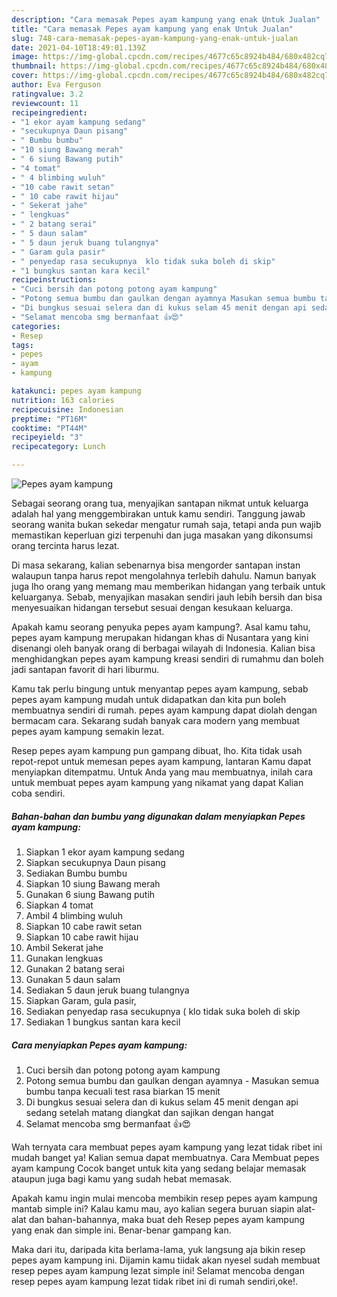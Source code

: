 ```yaml
---
description: "Cara memasak Pepes ayam kampung yang enak Untuk Jualan"
title: "Cara memasak Pepes ayam kampung yang enak Untuk Jualan"
slug: 748-cara-memasak-pepes-ayam-kampung-yang-enak-untuk-jualan
date: 2021-04-10T18:49:01.139Z
image: https://img-global.cpcdn.com/recipes/4677c65c8924b484/680x482cq70/pepes-ayam-kampung-foto-resep-utama.jpg
thumbnail: https://img-global.cpcdn.com/recipes/4677c65c8924b484/680x482cq70/pepes-ayam-kampung-foto-resep-utama.jpg
cover: https://img-global.cpcdn.com/recipes/4677c65c8924b484/680x482cq70/pepes-ayam-kampung-foto-resep-utama.jpg
author: Eva Ferguson
ratingvalue: 3.2
reviewcount: 11
recipeingredient:
- "1 ekor ayam kampung sedang"
- "secukupnya Daun pisang"
- " Bumbu bumbu"
- "10 siung Bawang merah"
- " 6 siung Bawang putih"
- "4 tomat"
- " 4 blimbing wuluh"
- "10 cabe rawit setan"
- " 10 cabe rawit hijau"
- " Sekerat jahe"
- " lengkuas"
- " 2 batang serai"
- " 5 daun salam"
- " 5 daun jeruk buang tulangnya"
- " Garam gula pasir"
- " penyedap rasa secukupnya  klo tidak suka boleh di skip"
- "1 bungkus santan kara kecil"
recipeinstructions:
- "Cuci bersih dan potong potong ayam kampung"
- "Potong semua bumbu dan gaulkan dengan ayamnya Masukan semua bumbu tanpa kecuali test rasa biarkan 15 menit"
- "Di bungkus sesuai selera dan di kukus selam 45 menit dengan api sedang setelah matang diangkat dan sajikan dengan hangat"
- "Selamat mencoba smg bermanfaat 👍😍"
categories:
- Resep
tags:
- pepes
- ayam
- kampung

katakunci: pepes ayam kampung 
nutrition: 163 calories
recipecuisine: Indonesian
preptime: "PT16M"
cooktime: "PT44M"
recipeyield: "3"
recipecategory: Lunch

---
```



![Pepes ayam kampung](https://img-global.cpcdn.com/recipes/4677c65c8924b484/680x482cq70/pepes-ayam-kampung-foto-resep-utama.jpg)

Sebagai seorang orang tua, menyajikan santapan nikmat untuk keluarga adalah hal yang menggembirakan untuk kamu sendiri. Tanggung jawab seorang  wanita bukan sekedar mengatur rumah saja, tetapi anda pun wajib memastikan keperluan gizi terpenuhi dan juga masakan yang dikonsumsi orang tercinta harus lezat.

Di masa  sekarang, kalian sebenarnya bisa mengorder santapan instan walaupun tanpa harus repot mengolahnya terlebih dahulu. Namun banyak juga lho orang yang memang mau memberikan hidangan yang terbaik untuk keluarganya. Sebab, menyajikan masakan sendiri jauh lebih bersih dan bisa menyesuaikan hidangan tersebut sesuai dengan kesukaan keluarga. 



Apakah kamu seorang penyuka pepes ayam kampung?. Asal kamu tahu, pepes ayam kampung merupakan hidangan khas di Nusantara yang kini disenangi oleh banyak orang di berbagai wilayah di Indonesia. Kalian bisa menghidangkan pepes ayam kampung kreasi sendiri di rumahmu dan boleh jadi santapan favorit di hari liburmu.

Kamu tak perlu bingung untuk menyantap pepes ayam kampung, sebab pepes ayam kampung mudah untuk didapatkan dan kita pun boleh membuatnya sendiri di rumah. pepes ayam kampung dapat diolah dengan bermacam cara. Sekarang sudah banyak cara modern yang membuat pepes ayam kampung semakin lezat.

Resep pepes ayam kampung pun gampang dibuat, lho. Kita tidak usah repot-repot untuk memesan pepes ayam kampung, lantaran Kamu dapat menyiapkan ditempatmu. Untuk Anda yang mau membuatnya, inilah cara untuk membuat pepes ayam kampung yang nikamat yang dapat Kalian coba sendiri.

<!--inarticleads1-->

##### Bahan-bahan dan bumbu yang digunakan dalam menyiapkan Pepes ayam kampung:

1. Siapkan 1 ekor ayam kampung sedang
1. Siapkan secukupnya Daun pisang
1. Sediakan  Bumbu bumbu
1. Siapkan 10 siung Bawang merah
1. Gunakan  6 siung Bawang putih
1. Siapkan 4 tomat
1. Ambil  4 blimbing wuluh
1. Siapkan 10 cabe rawit setan
1. Siapkan  10 cabe rawit hijau
1. Ambil  Sekerat jahe
1. Gunakan  lengkuas
1. Gunakan  2 batang serai
1. Gunakan  5 daun salam
1. Sediakan  5 daun jeruk buang tulangnya
1. Siapkan  Garam, gula pasir,
1. Sediakan  penyedap rasa secukupnya ( klo tidak suka boleh di skip
1. Sediakan 1 bungkus santan kara kecil




<!--inarticleads2-->

##### Cara menyiapkan Pepes ayam kampung:

1. Cuci bersih dan potong potong ayam kampung
1. Potong semua bumbu dan gaulkan dengan ayamnya - Masukan semua bumbu tanpa kecuali test rasa biarkan 15 menit
1. Di bungkus sesuai selera dan di kukus selam 45 menit dengan api sedang setelah matang diangkat dan sajikan dengan hangat
1. Selamat mencoba smg bermanfaat 👍😍




Wah ternyata cara membuat pepes ayam kampung yang lezat tidak ribet ini mudah banget ya! Kalian semua dapat membuatnya. Cara Membuat pepes ayam kampung Cocok banget untuk kita yang sedang belajar memasak ataupun juga bagi kamu yang sudah hebat memasak.

Apakah kamu ingin mulai mencoba membikin resep pepes ayam kampung mantab simple ini? Kalau kamu mau, ayo kalian segera buruan siapin alat-alat dan bahan-bahannya, maka buat deh Resep pepes ayam kampung yang enak dan simple ini. Benar-benar gampang kan. 

Maka dari itu, daripada kita berlama-lama, yuk langsung aja bikin resep pepes ayam kampung ini. Dijamin kamu tiidak akan nyesel sudah membuat resep pepes ayam kampung lezat simple ini! Selamat mencoba dengan resep pepes ayam kampung lezat tidak ribet ini di rumah sendiri,oke!.

